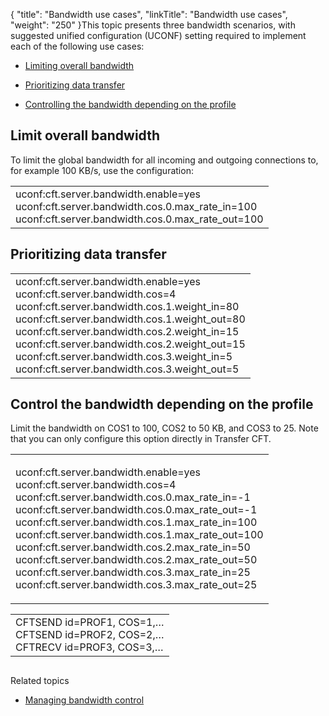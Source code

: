 {
    "title": "Bandwidth use cases",
    "linkTitle": "Bandwidth use cases",
    "weight": "250"
}This topic presents three bandwidth scenarios, with suggested unified configuration (UCONF) setting required to implement each of the following use cases:

-   [Limiting overall bandwidth](#limit)
-   [Prioritizing data transfer](#prioriti)
-   [Controlling the bandwidth depending on the profile](#control)

## <span id="Limit"></span>Limit overall bandwidth

To limit the global bandwidth for all incoming and outgoing connections to, for example 100 KB/s, use the configuration:

<table cellspacing="0">
   <col/>
   <tbody>
      <tr>
         <td>uconf:cft.server.bandwidth.enable=yes<br/>uconf:cft.server.bandwidth.cos.0.max_rate_in=100<br/>uconf:cft.server.bandwidth.cos.0.max_rate_out=100         </td>
      </tr>
   </tbody>
</table>

## <span id="Control"></span>Prioritizing data transfer

<table cellspacing="0">
   <col/>
   <tbody>
      <tr>
         <td>uconf:cft.server.bandwidth.enable=yes<br/>uconf:cft.server.bandwidth.cos=4<br/>uconf:cft.server.bandwidth.cos.1.weight_in=80
<br/>uconf:cft.server.bandwidth.cos.1.weight_out=80
<br/>uconf:cft.server.bandwidth.cos.2.weight_in=15
<br/>uconf:cft.server.bandwidth.cos.2.weight_out=15
<br/>uconf:cft.server.bandwidth.cos.3.weight_in=5
<br/>uconf:cft.server.bandwidth.cos.3.weight_out=5         </td>
      </tr>
   </tbody>
</table>

## Control the bandwidth depending on the profile

Limit the bandwidth on COS1 to 100, COS2 to 50 KB, and COS3 to 25. Note that you can only configure this option directly in Transfer CFT.

<table cellspacing="0">
   <col/>
   <tbody>
      <tr>
         <td>
            <p>uconf:cft.server.bandwidth.enable=yes<br/>uconf:cft.server.bandwidth.cos=4<br/>uconf:cft.server.bandwidth.cos.0.max_rate_in=-1<br/>uconf:cft.server.bandwidth.cos.0.max_rate_out=-1<br/>uconf:cft.server.bandwidth.cos.1.max_rate_in=100<br/>uconf:cft.server.bandwidth.cos.1.max_rate_out=100<br/>uconf:cft.server.bandwidth.cos.2.max_rate_in=50<br/>uconf:cft.server.bandwidth.cos.2.max_rate_out=50<br/>uconf:cft.server.bandwidth.cos.3.max_rate_in=25<br/>uconf:cft.server.bandwidth.cos.3.max_rate_out=25</p>
         </td>
      </tr>
   </tbody>
</table>

<table cellspacing="0">
   <col/>
   <tbody>
      <tr>
         <td>CFTSEND id=PROF1, COS=1,…<br/>CFTSEND id=PROF2, COS=2,…<br/>CFTRECV id=PROF3, COS=3,…         </td>
      </tr>
   </tbody>
</table>

## <span id="Prioriti"></span>

Related topics

-   [Managing bandwidth control](../t_bandwidth)
